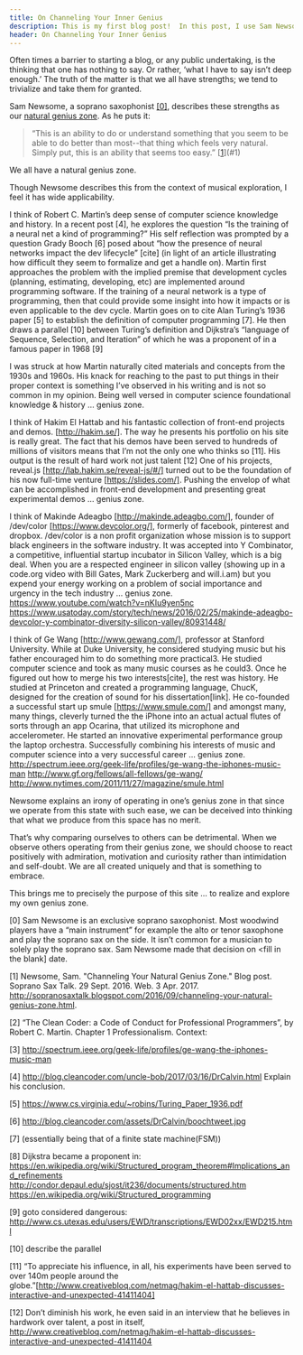 ```yaml
---
title: On Channeling Your Inner Genius
description: This is my first blog post!  In this post, I use Sam Newsome's concept of one's "Inner Genius" to facilitate motivation for this blog and give praise for various "inner geniuses" I have observed.  Hopefully this will encourage others and myself in the process.
header: On Channeling Your Inner Genius
---
```


Often times a barrier to starting a blog, or any public undertaking, is the thinking that one has nothing to say.  Or rather, ‘what I have to say isn’t deep enough.’  The truth of the matter is that we all have strengths; we tend to trivialize and take them for granted.

Sam Newsome, a soprano saxophonist [[0]](#0), describes these strengths as our [natural genius zone][1].  As he puts it:

> “This is an ability to do or understand something that you seem to be able to do better than most--that thing which feels very natural. Simply put, this is an ability that seems too easy.” [[1]](#1)

We all have a natural genius zone.

Though Newsome describes this from the context of musical exploration, I feel it has wide applicability.  

I think of Robert C. Martin’s deep sense of computer science knowledge and history.  In a recent post [4], he explores the question “Is the training of a neural net a kind of programming?”  His self reflection was prompted by a question Grady Booch [6] posed about “how the presence of neural networks impact the dev lifecycle” [cite] (in light of an article illustrating how difficult they seem to formalize and get a handle on).  Martin first approaches the problem with the implied premise that development cycles (planning, estimating, developing, etc) are implemented around programming software.  If the training of a neural network is a type of programming, then that could provide some insight into how it impacts or is even applicable to the dev cycle.  Martin goes on to cite Alan Turing’s 1936 paper [5] to establish the definition of computer programming [7].  He then draws a parallel [10] between Turing’s definition and Dijkstra’s “language of Sequence, Selection, and Iteration” of which he was a proponent of in a famous paper in 1968 [9]

I was struck at how Martin naturally cited materials and concepts from the 1930s and 1960s.  His knack for reaching to the past to put things in their proper context is something I’ve observed in his writing and is not so common in my opinion.  Being well versed in computer science foundational knowledge & history … genius zone.

I think of Hakim El Hattab and his fantastic collection of front-end projects and demos.  [http://hakim.se/].  The way he presents his portfolio on his site is really great.  The fact that his demos have been served to hundreds of millions of visitors means that I’m not the only one who thinks so [11].  His output is the result of hard work not just talent [12] One of his projects, reveal.js [http://lab.hakim.se/reveal-js/#/] turned out to be the foundation of his now full-time venture [https://slides.com/].  Pushing the envelop of what can be accomplished in front-end development and presenting great experimental demos … genius zone.

I think of Makinde Adeagbo​ [http://makinde.adeagbo.com/], founder of /dev/color [https://www.devcolor.org/], formerly of facebook, pinterest and dropbox.  /dev/color is a non profit organization whose mission is to support black engineers in the software industry.  It was accepted into Y Combinator, a competitive, influential startup incubator in Silicon Valley, which is a big deal.  When you are a respected engineer in silicon valley (showing up in a code.org video with Bill Gates, Mark Zuckerberg and will.i.am) but you expend your energy working on a problem of social importance and urgency in the tech industry … genius zone.
https://www.youtube.com/watch?v=nKIu9yen5nc
https://www.usatoday.com/story/tech/news/2016/02/25/makinde-adeagbo-devcolor-y-combinator-diversity-silicon-valley/80931448/

I think of Ge Wang [http://www.gewang.com/], professor at Stanford University.  While at Duke University, he considered studying music but his father encouraged him to do something more practical3.  He studied computer science and took as many music courses as he could3.  Once he figured out how to merge his two interests[cite], the rest was history. He studied at Princeton and created a programming language, ChucK, designed for the creation of sound for his dissertation[link].  He co-founded a successful start up smule [https://www.smule.com/] and amongst many, many things, cleverly turned the the iPhone into an actual actual flutes of sorts through an app Ocarina, that utilized its microphone and accelerometer.  He started an innovative experimental performance group the laptop orchestra.  Successfully combining his interests of music and computer science into a very successful career … genius zone.
http://spectrum.ieee.org/geek-life/profiles/ge-wang-the-iphones-music-man
http://www.gf.org/fellows/all-fellows/ge-wang/
http://www.nytimes.com/2011/11/27/magazine/smule.html

Newsome explains an irony of operating in one’s genius zone in that since we operate from this state with such ease, we can be deceived into thinking that what we produce from this space has no merit.  

That’s why comparing ourselves to others can be detrimental.  When we observe others operating from their genius zone, we should choose to react positively with admiration,  motivation and curiosity rather than intimidation and self-doubt.  We are all created uniquely and that is something to embrace.

This brings me to precisely the purpose of this site … to realize and explore my own genius zone.

[<a name="0">0</a>] Sam Newsome is an exclusive soprano saxophonist.  Most woodwind players have a “main instrument” for example the alto or tenor saxophone and play the soprano sax on the side.  It isn’t common for a musician to solely play the soprano sax.  Sam Newsome made that decision on <fill in the blank] date.

[1]: http://sopranosaxtalk.blogspot.com/2016/09/channeling-your-natural-genius-zone.html
[<a name="1">1</a>] Newsome, Sam. "Channeling Your Natural Genius Zone." Blog post. Soprano Sax Talk. 29 Sept. 2016. Web. 3 Apr. 2017. <http://sopranosaxtalk.blogspot.com/2016/09/channeling-your-natural-genius-zone.html>. 

[2] “The Clean Coder: a Code of Conduct for Professional Programmers”, by Robert C. Martin. Chapter 1 Professionalism.
Context: 

[3] http://spectrum.ieee.org/geek-life/profiles/ge-wang-the-iphones-music-man

[4] http://blog.cleancoder.com/uncle-bob/2017/03/16/DrCalvin.html
Explain his conclusion.

[5] https://www.cs.virginia.edu/~robins/Turing_Paper_1936.pdf

[6] http://blog.cleancoder.com/assets/DrCalvin/boochtweet.jpg <Replace with real tweet>

[7]  (essentially being that of a finite state machine(FSM))

[8] Dijkstra became a proponent in: https://en.wikipedia.org/wiki/Structured_program_theorem#Implications_and_refinements
http://condor.depaul.edu/sjost/it236/documents/structured.htm
https://en.wikipedia.org/wiki/Structured_programming

[9] goto considered dangerous: http://www.cs.utexas.edu/users/EWD/transcriptions/EWD02xx/EWD215.html

[10] describe the parallel

[11] “To appreciate his influence, in all, his experiments have been served to over 140m people around the globe.”[http://www.creativebloq.com/netmag/hakim-el-hattab-discusses-interactive-and-unexpected-41411404]

[12] Don’t diminish his work, he even said in an interview that he believes in hardwork over talent, a post in itself, http://www.creativebloq.com/netmag/hakim-el-hattab-discusses-interactive-and-unexpected-41411404
